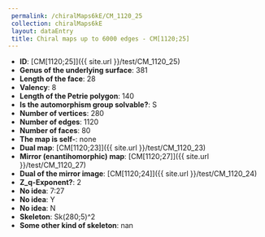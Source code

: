 ```yaml
--- 
 permalink: /chiralMaps6kE/CM_1120_25 
 collection: chiralMaps6kE
 layout: dataEntry
 title: Chiral maps up to 6000 edges - CM[1120;25]
---
```


- **ID**: [CM[1120;25]]({{ site.url }}/test/CM_1120_25)
- **Genus of the underlying surface**: 381
- **Length of the face**: 28
- **Valency**: 8
- **Length of the Petrie polygon**: 140
- **Is the automorphism group solvable?**: S
- **Number of vertices**: 280
- **Number of edges**: 1120
- **Number of faces**: 80
- **The map is self-**: none
- **Dual map**: [CM[1120;23]]({{ site.url }}/test/CM_1120_23)
- **Mirror (enantihomorphic) map**: [CM[1120;27]]({{ site.url }}/test/CM_1120_27)
- **Dual of the mirror image**: [CM[1120;24]]({{ site.url }}/test/CM_1120_24)
- **Z_q-Exponent?**: 2
- **No idea**:  7:27
- **No idea**: Y
- **No idea**: N
- **Skeleton**: Sk(280;5)^2
- **Some other kind of skeleton**: nan
